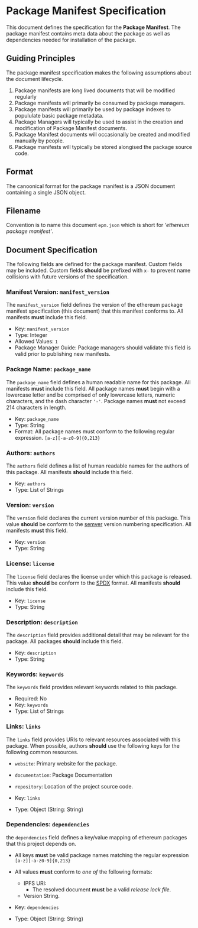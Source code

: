 # Package Manifest Specification

This document defines the specification for the **Package Manifest**.  The
package manifest contains meta data about the package as well as dependencies
needed for installation of the package.


## Guiding Principles

The package manifest specification makes the following assumptions about the
document lifecycle.

1. Package manifests are long lived documents that will be modified regularly
2. Package manifests will primarily be consumed by package managers.
3. Package manifests will primarily be used by package indexes to popululate basic package metadata.
2. Package Managers will typically be used to assist in the creation and modification of Package Manifest documents.
4. Package Manifest documents will occasionally be created and modified manually by people.
4. Package manifests will typically be stored alongised the package source code.


## Format

The canoonical format for the package manifest is a JSON document containing a
single JSON object.  


## Filename

Convention is to name this document `epm.json` which is short for *'ethereum
package manifest'*.


## Document Specification

The following fields are defined for the package manifest.  Custom fields may
be included.  Custom fields **should** be prefixed with `x-` to prevent name
collisions with future versions of the specification.


### Manifest Version: `manifest_version`


The `manifest_version` field defines the version of the ethereum package manifest
specification (this document) that this manifest conforms to. All manifests
**must** include this field.

* Key: `manifest_version`
* Type: Integer
* Allowed Values: `1`
* Package Manager Guide: Package managers should validate this field is valid prior to publishing new manifests.


### Package Name: `package_name`

The `package_name` field defines a human readable name for this package.  All
manifests **must** include this field.  All package names **must** begin with a
lowercase letter and be comprised of only lowercase letters, numeric
characters, and the dash character `'-'`.  Package names **must** not exceed
214 characters in length.

* Key: `package_name`
* Type: String
* Format: All package names must conform to the following regular expression. `[a-z][-a-z0-9]{0,213}`

### Authors: `authors`

The `authors` field defines a list of human readable names for the authors of
this package.  All manifests **should** include this field. 


* Key: `authors`
* Type: List of Strings


### Version: `version`

The `version` field declares the current version number of this package.  This value
**should** be conform to the [semver](http://semver.org/) version numbering
specification.  All manifests **must** this field.

* Key: `version`
* Type: String


### License: `license`

The `license` field declares the license under which this package is released.  This value
**should** be conform to the
[SPDX](https://en.wikipedia.org/wiki/Software_Package_Data_Exchange) format.
All manifests **should** include this field.

* Key: `license`
* Type: String


### Description: `description`

The `description` field provides additional detail that may be relevant for the
package.  All packages **should** include this field.

* Key: `description`
* Type: String


### Keywords: `keywords`

The `keywords` field provides relevant keywords related to this package.

* Required: No
* Key: `keywords`
* Type: List of Strings


### Links: `links`

The `links` field provides URIs to relevant resources
associated with this package.  When possible, authors **should** use the
following keys for the following common resources.

* `website`: Primary website for the package.
* `documentation`: Package Documentation
* `repository`: Location of the project source code.

* Key: `links`
* Type: Object (String: String)


### Dependencies: `dependencies`

the `dependencies` field defines a key/value mapping of ethereum packages that
this project depends on.

* All keys **must** be valid package names matching the regular expression `[a-z][-a-z0-9]{0,213}`
* All values **must** conform to *one of* the following formats:
    * IPFS URI:
        * The resolved document **must** be a valid *release lock file*.
    * Version String.


* Key: `dependencies`
* Type: Object (String: String)
